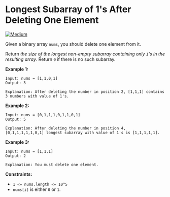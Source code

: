 # Longest Subarray of 1's After Deleting One Element

[![Medium](https://img.shields.io/badge/Difficulty-Medium-Red.svg)](https://github.com/aminariana/leetcode)

Given a binary array `nums`, you should delete one element from it.

Return *the size of the longest non-empty subarray containing only `1`'s in the resulting array*. Return `0` if there is no such subarray.

 

**Example 1:**
```
Input: nums = [1,1,0,1]
Output: 3

Explanation: After deleting the number in position 2, [1,1,1] contains 3 numbers with value of 1's.
```

**Example 2:**
```
Input: nums = [0,1,1,1,0,1,1,0,1]
Output: 5

Explanation: After deleting the number in position 4, [0,1,1,1,1,1,0,1] longest subarray with value of 1's is [1,1,1,1,1].
```

**Example 3:**
```
Input: nums = [1,1,1]
Output: 2

Explanation: You must delete one element.
```

**Constraints:**

- `1 <= nums.length <= 10^5`
- `nums[i]` is either `0` or `1`.